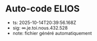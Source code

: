 # Auto-code ELIOS
- ts: 2025-10-14T20:39:56.168Z
- sig: ∞.je.toi.nous.432.528
- note: fichier généré automatiquement